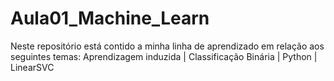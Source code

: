 # Aula01_Machine_Learn
Neste repositório está contido a minha linha de aprendizado em relação aos seguintes temas: Aprendizagem induzida | Classificação Binária | Python | LinearSVC
